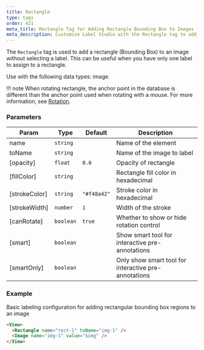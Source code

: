 ```yaml
---
title: Rectangle
type: tags
order: 421
meta_title: Rectangle Tag for Adding Rectangle Bounding Box to Images
meta_description: Customize Label Studio with the Rectangle tag to add rectangle bounding boxes to images for machine learning and data science projects.
---
```


The `Rectangle` tag is used to add a rectangle (Bounding Box) to an image without selecting a label. This can be useful when you have only one label to assign to a rectangle.

Use with the following data types: image.

!!! note
    When rotating rectangle, the anchor point in the database is different than the anchor point used when rotating with a mouse. For more information, see [Rotation](rectanglelabels#Rotation).

### Parameters

| Param | Type | Default | Description |
| --- | --- | --- | --- |
| name | <code>string</code> |  | Name of the element |
| toName | <code>string</code> |  | Name of the image to label |
| [opacity] | <code>float</code> | <code>0.6</code> | Opacity of rectangle |
| [fillColor] | <code>string</code> |  | Rectangle fill color in hexadecimal |
| [strokeColor] | <code>string</code> | <code>&quot;#f48a42&quot;</code> | Stroke color in hexadecimal |
| [strokeWidth] | <code>number</code> | <code>1</code> | Width of the stroke |
| [canRotate] | <code>boolean</code> | <code>true</code> | Whether to show or hide rotation control |
| [smart] | <code>boolean</code> |  | Show smart tool for interactive pre-annotations |
| [smartOnly] | <code>boolean</code> |  | Only show smart tool for interactive pre-annotations |

### Example

Basic labeling configuration for adding rectangular bounding box regions to an image

```html
<View>
  <Rectangle name="rect-1" toName="img-1" />
  <Image name="img-1" value="$img" />
</View>
```
